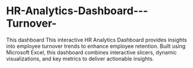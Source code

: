 # HR-Analytics-Dashboard---Turnover-
This dashboard This interactive HR Analytics Dashboard provides insights into employee turnover trends to enhance employee retention. Built using Microsoft Excel, this dashboard combines interactive slicers, dynamic visualizations, and key metrics to deliver actionable insights.
